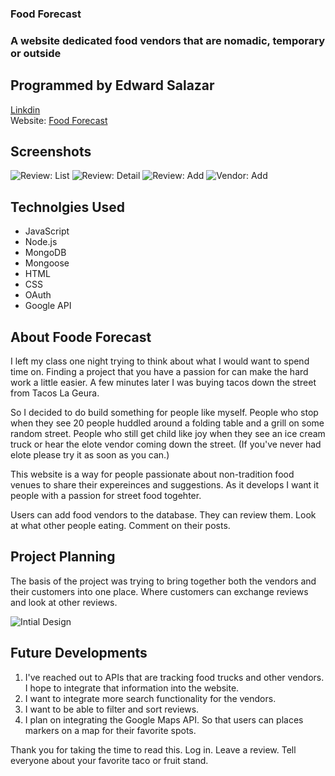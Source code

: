 ### Food Forecast
### A website dedicated food vendors that are nomadic, temporary or outside

## Programmed by Edward Salazar
[Linkdin](https://www.linkedin.com/in/edward-salazar-1744228b/)  
Website: [Food Forecast](https://food-forecast.herokuapp.com/)

## Screenshots
![Review: List](https://i.imgur.com/J5x7Zfj.png)
![Review: Detail](https://i.imgur.com/4XozTt8.png)
![Review: Add](https://i.imgur.com/crXtrQM.png)
![Vendor: Add](https://i.imgur.com/Gl7e86D.png)

## Technolgies Used
* JavaScript
* Node.js
* MongoDB
* Mongoose
* HTML
* CSS
* OAuth
* Google API

## About Foode Forecast

I left my class one night trying to think about what I would want to spend time on. Finding a project that you have a passion for can make the hard work a little easier. A few minutes later I was buying tacos down the street from Tacos La Geura. 

So I decided to do build something for people like myself. People who stop when they see 20 people huddled around a folding table and a grill on some random street. People who still get child like joy when they see an ice cream truck or hear the elote vendor coming down the street. (If you've never had elote please try it as soon as you can.)

This website is a way for people passionate about non-tradition food venues to share their expereinces and suggestions. As it develops I want it people with a passion for street food togehter.

Users can add food vendors to the database. They can review them. Look at what other people eating. Comment on their posts. 


## Project Planning

The basis of the project was trying to bring together both the vendors and their customers into one place. Where customers can exchange reviews and look at other reviews. 

![Intial Design](https://trello.com/b/w4ajiiJn/project-2-food-forecast)

## Future Developments

1. I've reached out to APIs that are tracking food trucks and other vendors. I hope to integrate that information into the website.
2. I want to integrate more search functionality for the vendors.
3. I want to be able to filter and sort reviews.
4. I plan on integrating the Google Maps API. So that users can places markers on a map for their favorite spots. 

Thank you for taking the time to read this. Log in. Leave a review. Tell everyone about your favorite taco or fruit stand. 
